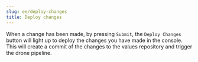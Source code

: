 ```yaml
---
slug: ee/deploy-changes
title: Deploy changes
---
```


When a change has been made, by pressing `Submit`, the `Deploy Changes` button will light up to deploy the changes you have made in the console. This will create a commit of the changes to the values repository and trigger the drone pipeline.
